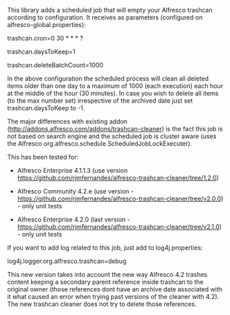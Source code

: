 This library adds a scheduled job that will empty your Alfresco trashcan according to configuration. 
It receives as parameters (configured on alfresco-global.properties):

trashcan.cron=0 30 * * * ?

trashcan.daysToKeep=1

trashcan.deleteBatchCount=1000

In the above configuration the scheduled process will clean all deleted items older than one day to a maximum of 1000 (each execution) each hour at the middle of the hour (30 minutes). 
In case you wish to delete all items (to the max number set) irrespective of the archived date just set trashcan.daysToKeep to -1.

The major differences with existing addon (http://addons.alfresco.com/addons/trashcan-cleaner) is the fact this job is not based on search engine and the scheduled job is cluster aware (uses the Alfresco org.alfresco.schedule.ScheduledJobLockExecuter).

This has been tested for:

- Alfresco Enterprise 4.1.1.3 (use version https://github.com/rjmfernandes/alfresco-trashcan-cleaner/tree/1.2.0)

- Alfresco Community 4.2.e (use version - https://github.com/rjmfernandes/alfresco-trashcan-cleaner/tree/v2.0.0) - only unit tests

- Alfresco Enterprise 4.2.0 (last version - https://github.com/rjmfernandes/alfresco-trashcan-cleaner/tree/v2.1.0) - only unit tests

If you want to add log related to this job, just add to log4j.properties:

log4j.logger.org.alfresco.trashcan=debug

This new version takes into account the new way Alfresco 4.2 trashes content keeping a secondary parent reference inside trashcan to the original owner (those references dont have an archive date associated with it what caused an error when trying past versions of the cleaner with 4.2). 
The new trashcan cleaner does not try to delete those references.
